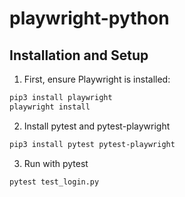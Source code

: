 # playwright-python

## Installation and Setup 

1. First, ensure Playwright is installed:
```bash
pip3 install playwright
playwright install
```
2. Install pytest and pytest-playwright
```bash
pip3 install pytest pytest-playwright
```
3. Run with pytest
```bash
pytest test_login.py
```